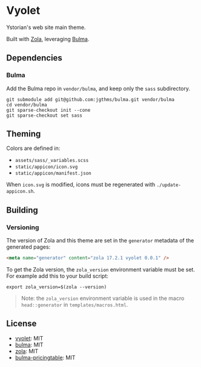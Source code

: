 # Vyolet

Ystorian's web site main theme.

Built with [Zola](https://www.getzola.org/), leveraging [Bulma](https://bulma.io/).

## Dependencies

### Bulma

Add the Bulma repo in `vendor/bulma`, and keep only the `sass` subdirectory.

```shell
git submodule add git@github.com:jgthms/bulma.git vendor/bulma
cd vendor/bulma
git sparse-checkout init --cone
git sparse-checkout set sass
```

## Theming

Colors are defined in:

- `assets/sass/_variables.scss`
- `static/appicon/icon.svg`
- `static/appicon/manifest.json`

When `icon.svg` is modified, icons must be regenerated with `./update-appicon.sh`.

## Building

### Versioning

The version of Zola and this theme are set in the `generator` metadata of the
generated pages:

```html
<meta name="generator" content="zola 17.2.1 vyolet 0.0.1" />
```

To get the Zola version, the `zola_version` environment variable must be set.
For example add this to your build script:

```shell
export zola_version=$(zola --version)
```

> Note: the `zola_version` environment variable is used in the macro
> `head::generator` in `templates/macros.html`.

## License

- [vyolet](https://github.com/ystorian/vyolet): MIT
- [bulma](https://github.com/jgthms/bulma): MIT
- [zola](https://github.com/getzola/zola): MIT
- [bulma-pricingtable](https://github.com/Wikiki/bulma-pricingtable): MIT

